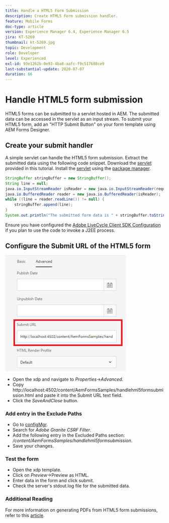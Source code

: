 ```yaml
---
title: Handle a HTML5 Form Submission
description: Create HTML5 Form submission handler.
feature: Mobile Forms
doc-type: article
version: Experience Manager 6.4, Experience Manager 6.5
jira: KT-5269
thumbnail: kt-5269.jpg
topic: Development
role: Developer
level: Experienced
exl-id: 93e1262b-0e93-4ba8-aafc-f9c517688ce9
last-substantial-update: 2020-07-07
duration: 66
---
```


# Handle HTML5 form submission

HTML5 forms can be submitted to a servlet hosted in AEM. The submitted data can be accessed in the servlet as an input stream. To submit your HTML5 form, add an "HTTP Submit Button" on your form template using AEM Forms Designer.

## Create your submit handler

A simple servlet can handle the HTML5 form submission. Extract the submitted data using the following code snippet. Download the [servlet](assets/html5-submit-handler.zip) provided in this tutorial. Install the [servlet](assets/html5-submit-handler.zip) using the [package manager](http://localhost:4502/crx/packmgr/index.jsp).

```java
StringBuffer stringBuffer = new StringBuffer();
String line = null;
java.io.InputStreamReader isReader = new java.io.InputStreamReader(request.getInputStream(), "UTF-8");
java.io.BufferedReader reader = new java.io.BufferedReader(isReader);
while ((line = reader.readLine()) != null) {
    stringBuffer.append(line);
}
System.out.println("The submitted form data is " + stringBuffer.toString());
```

Ensure you have configured the [Adobe LiveCycle Client SDK Configuration](https://helpx.adobe.com/aem-forms/6/submit-form-data-livecycle-process.html) if you plan to use the code to invoke a J2EE process.

## Configure the Submit URL of the HTML5 form

![Submit URL](assets/submit-url.PNG)

- Open the xdp and navigate to _Properties_->_Advanced_.
- Copy http://localhost:4502/content/AemFormsSamples/handlehml5formsubmission.html and paste it into the Submit URL text field.
- Click the _SaveAndClose_ button.

### Add entry in the Exclude Paths

- Go to [configMgr](http://localhost:4502/system/console/configMgr).
- Search for _Adobe Granite CSRF Filter_.
- Add the following entry in the Excluded Paths section: _/content/AemFormsSamples/handlehml5formsubmission_.
- Save your changes.

### Test the form

- Open the xdp template.
- Click on _Preview_->Preview as HTML.
- Enter data in the form and click submit.
- Check the server's stdout.log file for the submitted data.

### Additional Reading

For more information on generating PDFs from HTML5 form submissions, refer to this [article](https://experienceleague.adobe.com/docs/experience-manager-learn/forms/document-services/generate-pdf-from-mobile-form-submission-article.html).

